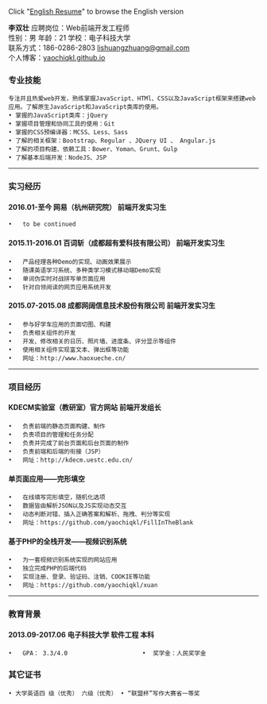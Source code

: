 Click "[English Resume](https://github.com/yaochiqkl/RESUME/blob/master/English_resume.md)"  to browse the English version


**李双壮**	
应聘岗位：Web前端开发工程师	  
性别：男     年龄：21     学校：电子科技大学    
联系方式：186-0286-2803	 lishuangzhuang@gmail.com  
个人博客：[yaochiqkl.github.io](http://yaochiqkl.github.io)	
### 专业技能	
	专注并且热爱web开发，熟练掌握JavaScript、HTMl、CSS以及JavaScript框架来搭建web应用。了解原生JavaScript和JavaScript类库的使用。	
	• 掌握的JavaScript类库：jQuery
	• 掌握项目管理和协同工具的使用：Git 	
	• 掌握的CSS预编译器：MCSS、Less、Sass 	
	• 了解的相关框架：Bootstrap、Regular 、JQuery UI 、 Angular.js	
	• 了解的项目构建、依赖工具：Bower、Yoman、Grunt、Gulp	
	• 了解基本后端开发：NodeJS、JSP	
****
###  实习经历	
#### 2016.01-至今    网易（杭州研究院） 	前端开发实习生   
	•	to be continued
#### 2015.11-2016.01	百词斩（成都超有爱科技有限公司） 	前端开发实习生   
	•	产品经理各种Demo的实现、动画效果展示
	•	随课英语学习系统、多种类学习模式移动端Demo实现
	•	单词伪实时对战拼写单页面应用
	•	针对白领阅读的网页应用系统开发
#### 2015.07-2015.08	成都网阔信息技术股份有限公司	前端开发实习生 	
	•	参与好学车应用的页面切图、构建	
	•	负责相关组件的开发	
	•	开发、修改相关的日历、照片墙、进度条、评分显示等组件	
	•	使用相关组件实现富文本、弹出框等功能	
	•	网址：http://www.haoxueche.cn/	
***
### 项目经历
####    KDECM实验室（教研室）官方网站	前端开发组长	
	•	负责前端的静态页面构建、制作	
	•	负责项目的管理和任务分配	
	•	负责并完成了前台页面和后台页面的制作	
	•	负责前端和后端的衔接（JSP）	
	•	网址：http://kdecm.uestc.edu.cn/	
####    单页面应用——完形填空
	•	在线填写完形填空，随机化选项
	•	数据皆由解析JSON以及JS实现动态交互
	•	动态判断对错、插入正确答案和解析、拖拽、判分等实现
	•	网址：https://github.com/yaochiqkl/FillInTheBlank
####    基于PHP的全栈开发——视频识别系统
	•	为一套视频识别系统实现的网站应用
	•	独立完成PHP的后端代码
	•	实现注册、登录、验证码、注销、COOKIE等功能
	•	网址：https://github.com/yaochiqkl/xuan
***
### 教育背景	
#### 2013.09-2017.06	电子科技大学	软件工程	本科	
	•	GPA： 3.3/4.0 	                 •	奖学金：人民奖学金 	
### 其它证书	
	• 大学英语四 级（优秀） 六级（优秀） • “联盟杯”写作大赛省一等奖
